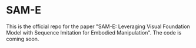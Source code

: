 # SAM-E

This is the official repo for the paper "SAM-E: Leveraging Visual Foundation Model with Sequence Imitation for Embodied Manipulation".
The code is coming soon.
